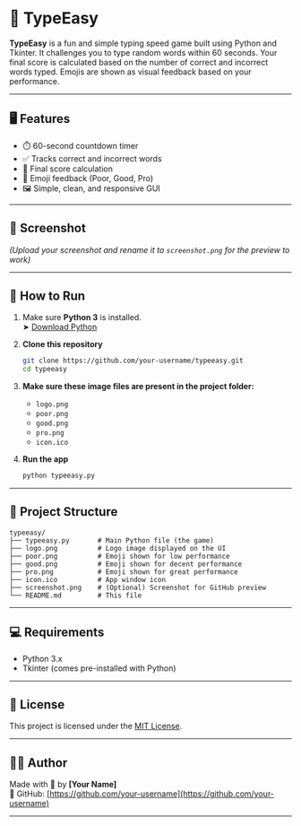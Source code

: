 
# 🧠 TypeEasy

**TypeEasy** is a fun and simple typing speed game built using Python and Tkinter. It challenges you to type random words within 60 seconds. Your final score is calculated based on the number of correct and incorrect words typed. Emojis are shown as visual feedback based on your performance.

---

## 🖥️ Features

- ⏱️ 60-second countdown timer
- ✅ Tracks correct and incorrect words
- 🧮 Final score calculation
- 🎉 Emoji feedback (Poor, Good, Pro)
- 🖼️ Simple, clean, and responsive GUI

---

## 📸 Screenshot

*(Upload your screenshot and rename it to `screenshot.png` for the preview to work)*

<!-- ![TypeEasy Screenshot](screenshot.png) -->

---

## 🚀 How to Run

1. Make sure **Python 3** is installed.  
   ➤ [Download Python](https://www.python.org/downloads/)

2. **Clone this repository**
   ```bash
   git clone https://github.com/your-username/typeeasy.git
   cd typeeasy
   ```

3. **Make sure these image files are present in the project folder:**
   - `logo.png`
   - `poor.png`
   - `good.png`
   - `pro.png`
   - `icon.ico`

4. **Run the app**
   ```bash
   python typeeasy.py
   ```

---

## 📁 Project Structure

```
typeeasy/
├── typeeasy.py       # Main Python file (the game)
├── logo.png          # Logo image displayed on the UI
├── poor.png          # Emoji shown for low performance
├── good.png          # Emoji shown for decent performance
├── pro.png           # Emoji shown for great performance
├── icon.ico          # App window icon
├── screenshot.png    # (Optional) Screenshot for GitHub preview
└── README.md         # This file
```

---

## 💻 Requirements

- Python 3.x
- Tkinter (comes pre-installed with Python)

---

## 📜 License

This project is licensed under the [MIT License](https://choosealicense.com/licenses/mit/).

---

## 👨‍💻 Author

Made with 💙 by **[Your Name]**  
🔗 GitHub: [https://github.com/your-username](https://github.com/your-username)

---
